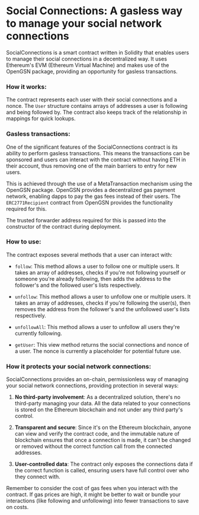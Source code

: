 # Social Connections: A gasless way to manage your social network connections

SocialConnections is a smart contract written in Solidity that enables users to manage their social connections in a decentralized way. It uses Ethereum's EVM (Ethereum Virtual Machine) and makes use of the OpenGSN package, providing an opportunity for gasless transactions.

### How it works:

The contract represents each user with their social connections and a nonce. The `User` structure contains arrays of addresses a user is following and being followed by. The contract also keeps track of the relationship in mappings for quick lookups.

### Gasless transactions:

One of the significant features of the SocialConnections contract is its ability to perform gasless transactions. This means the transactions can be sponsored and users can interact with the contract without having ETH in their account, thus removing one of the main barriers to entry for new users.

This is achieved through the use of a MetaTransaction mechanism using the OpenGSN package. OpenGSN provides a decentralized gas payment network, enabling dapps to pay the gas fees instead of their users. The `ERC2771Recipient` contract from OpenGSN provides the functionality required for this.

The trusted forwarder address required for this is passed into the constructor of the contract during deployment.

### How to use:

The contract exposes several methods that a user can interact with:

- `follow`: This method allows a user to follow one or multiple users. It takes an array of addresses, checks if you're not following yourself or someone you're already following, then adds the address to the follower's and the followed user's lists respectively.

- `unfollow`: This method allows a user to unfollow one or multiple users. It takes an array of addresses, checks if you're following the user(s), then removes the address from the follower's and the unfollowed user's lists respectively.

- `unfollowAll`: This method allows a user to unfollow all users they're currently following.

- `getUser`: This view method returns the social connections and nonce of a user. The nonce is currently a placeholder for potential future use.

### How it protects your social network connections:

SocialConnections provides an on-chain, permissionless way of managing your social network connections, providing protection in several ways:

1. **No third-party involvement**: As a decentralized solution, there's no third-party managing your data. All the data related to your connections is stored on the Ethereum blockchain and not under any third party's control.

2. **Transparent and secure**: Since it's on the Ethereum blockchain, anyone can view and verify the contract code, and the immutable nature of blockchain ensures that once a connection is made, it can't be changed or removed without the correct function call from the connected addresses.

3. **User-controlled data**: The contract only exposes the connections data if the correct function is called, ensuring users have full control over who they connect with.

Remember to consider the cost of gas fees when you interact with the contract. If gas prices are high, it might be better to wait or bundle your interactions (like following and unfollowing) into fewer transactions to save on costs.

